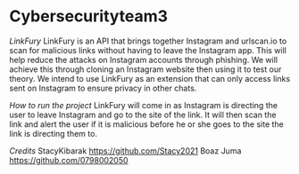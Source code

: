# Cybersecurityteam3
*LinkFury*
LinkFury is an API that brings together Instagram and urlscan.io to scan for malicious links without having to leave the Instagram app. This will help reduce the attacks on Instagram accounts through phishing.
We will achieve this through cloning an Instagram website then using it to test our theory. We intend to use LinkFury as an extension that can only access links sent on Instagram to ensure privacy in other chats.

*How to run the project*
LinkFury will come in as Instagram is directing the user to leave Instagram and go to the site of the link. It will then scan the link and alert the user if it is malicious before he or she goes to the site the link is directing them to.

*Credits*
StacyKibarak https://github.com/Stacy2021
Boaz Juma https://github.com/0798002050
